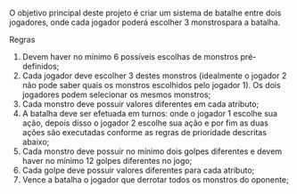 O objetivo principal deste projeto é criar um sistema de batalhe entre dois jogadores, onde cada jogador poderá escolher 3 monstrospara a batalha.

Regras
1. Devem haver no mínimo 6 possíveis escolhas de monstros pré-definidos;
2. Cada jogador deve escolher 3 destes monstros (idealmente o jogador 2 não pode saber
quais os monstros escolhidos pelo jogador 1). Os dois jogadores podem selecionar os
mesmos monstros;
3. Cada monstro deve possuir valores diferentes em cada atributo;
4. A batalha deve ser efetuada em turnos: onde o jogador 1 escolhe sua ação, depois disso
o jogador 2 escolhe sua ação e por fim as duas ações são executadas conforme as regras
de prioridade descritas abaixo;
5. Cada monstro deve possuir no mínimo dois golpes diferentes e devem haver no mínimo
12 golpes diferentes no jogo;
6. Cada golpe deve possuir valores diferentes para cada atributo;
7. Vence a batalha o jogador que derrotar todos os monstros do oponente;